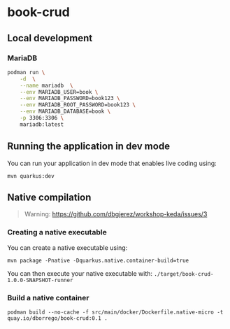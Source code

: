 # book-crud

## Local development

### MariaDB

```bash
podman run \
    -d  \
    --name mariadb  \
    --env MARIADB_USER=book \
    --env MARIADB_PASSWORD=book123 \
    --env MARIADB_ROOT_PASSWORD=book123 \
    --env MARIADB_DATABASE=book \
    -p 3306:3306 \
    mariadb:latest
```

## Running the application in dev mode

You can run your application in dev mode that enables live coding using:

```shell script
mvn quarkus:dev
```

## Native compilation

> Warning: https://github.com/dbgjerez/workshop-keda/issues/3

### Creating a native executable

You can create a native executable using: 

```shell script
mvn package -Pnative -Dquarkus.native.container-build=true
```

You can then execute your native executable with: `./target/book-crud-1.0.0-SNAPSHOT-runner`

### Build a native container

```shell script
podman build --no-cache -f src/main/docker/Dockerfile.native-micro -t quay.io/dborrego/book-crud:0.1 .
```